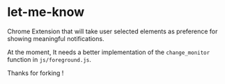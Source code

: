 let-me-know
===========

Chrome Extension that will take user selected elements as preference for showing meaningful notifications.

At the moment, It needs a better implementation of the `change_monitor` function in `js/foreground.js`.

Thanks for forking !